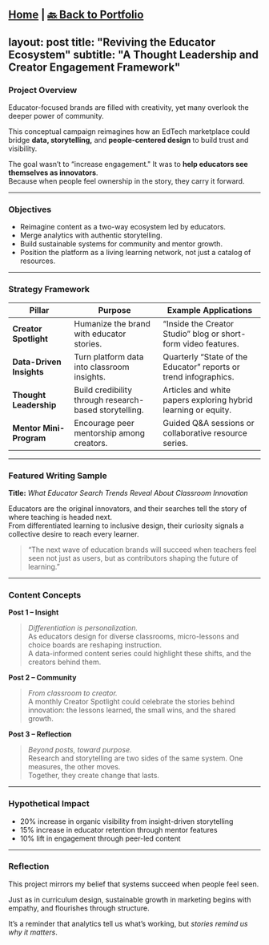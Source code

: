 [Home](https://stacynwigwe.github.io/product-experiments/) | 
[🔙 Back to Portfolio](https://stacynwigwe.github.io/portfolio/)
---
layout: post
title: "Reviving the Educator Ecosystem"
subtitle: "A Thought Leadership and Creator Engagement Framework"
---

### Project Overview  
Educator-focused brands are filled with creativity, yet many overlook the deeper power of community.  

This conceptual campaign reimagines how an EdTech marketplace could bridge **data, storytelling,** and **people-centered design** to build trust and visibility.

The goal wasn’t to “increase engagement." It was to **help educators see themselves as innovators**.  
Because when people feel ownership in the story, they carry it forward.

---

### Objectives  
- Reimagine content as a two-way ecosystem led by educators.  
- Merge analytics with authentic storytelling.  
- Build sustainable systems for community and mentor growth.  
- Position the platform as a living learning network, not just a catalog of resources.  

---

### Strategy Framework  

| Pillar | Purpose | Example Applications |
|--------|----------|----------------------|
| **Creator Spotlight** | Humanize the brand with educator stories. | “Inside the Creator Studio” blog or short-form video features. |
| **Data-Driven Insights** | Turn platform data into classroom insights. | Quarterly “State of the Educator” reports or trend infographics. |
| **Thought Leadership** | Build credibility through research-based storytelling. | Articles and white papers exploring hybrid learning or equity. |
| **Mentor Mini-Program** | Encourage peer mentorship among creators. | Guided Q&A sessions or collaborative resource series. |

---

### Featured Writing Sample  
**Title:** *What Educator Search Trends Reveal About Classroom Innovation*  

Educators are the original innovators, and their searches tell the story of where teaching is headed next.  
From differentiated learning to inclusive design, their curiosity signals a collective desire to reach every learner.  

> “The next wave of education brands will succeed when teachers feel seen not just as users, but as contributors shaping the future of learning.”  

---

### Content Concepts  

**Post 1 – Insight**  
> *Differentiation is personalization.*  
> As educators design for diverse classrooms, micro-lessons and choice boards are reshaping instruction.  
> A data-informed content series could highlight these shifts, and the creators behind them.  

**Post 2 – Community**  
> *From classroom to creator.*  
> A monthly Creator Spotlight could celebrate the stories behind innovation: the lessons learned, the small wins, and the shared growth.  

**Post 3 – Reflection**  
> *Beyond posts, toward purpose.*  
> Research and storytelling are two sides of the same system. One measures, the other moves.  
> Together, they create change that lasts.  

---

### Hypothetical Impact  
- 20% increase in organic visibility from insight-driven storytelling  
- 15% increase in educator retention through mentor features  
- 10% lift in engagement through peer-led content  

---

### Reflection  
This project mirrors my belief that systems succeed when people feel seen.  

Just as in curriculum design, sustainable growth in marketing begins with empathy, and flourishes through structure.  

It’s a reminder that analytics tell us what’s working, but *stories remind us why it matters*.
